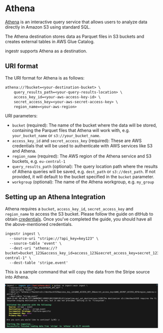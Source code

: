 # Athena
[Athena](https://aws.amazon.com/athena/) is an interactive query service that allows users to analyze data directly in Amazon S3 using standard SQL.

The Athena destination stores data as Parquet files in S3 buckets and creates external tables in AWS Glue Catalog.

ingestr supports Athena as a destination.

## URI format
The URI format for Athena is as follows:

```plaintext
athena://?bucket=<your-destination-bucket> \
    query_results_path=<your-query-results-location> \
    access_key_id=<your-aws-access-key-id> \
    secret_access_key=<your-aws-secret-access-key> \
    region_name=<your-aws-region>
```
URI parameters:
- `bucket` (required): The name of the bucket where the data will be stored, containing the Parquet files that Athena will work with, e.g. `your_bucket_name` or `s3://your_bucket_name`.
- `access_key_id` and `secret_access_key` (required): These are AWS credentials that will be used to authenticate with AWS services like S3 and Athena.
- `region_name` (required): The AWS region of the Athena service and S3 buckets, e.g. `eu-central-1`
- `query_results_path` (optional): The query location path where the results of Athena queries will be saved, e.g. `dest_path` or `s3://dest_path`. If not provided, it will default to the bucket specified in the `bucket` parameter.
- `workgroup` (optional): The name of the Athena workgroup, e.g. `my_group`

## Setting up an Athena Integration
Athena requires a `bucket`, `access_key_id`, `secret_access_key` and `region_name` to access the S3 bucket. Please follow the guide on dltHub to obtain [credentials](https://dlthub.com/docs/dlt-ecosystem/destinations/athena#2-setup-bucket-storage-and-athena-credentials). Once you've completed the guide, you should have all the above-mentioned credentials.
```
ingestr ingest \
  --source-uri "stripe://?api_key=key123" \
  --source-table 'event' \
  --dest-uri "athena://?bucket=bucket_123&access_key_id=access_123&secret_access_key=secret_123&region_name=eu-central-1" \
  --dest-table 'stripe.event'
```
This is a sample command that will copy the data from the Stripe source into Athena.

<img alt="athena_img" src="../media/athena.png" />
